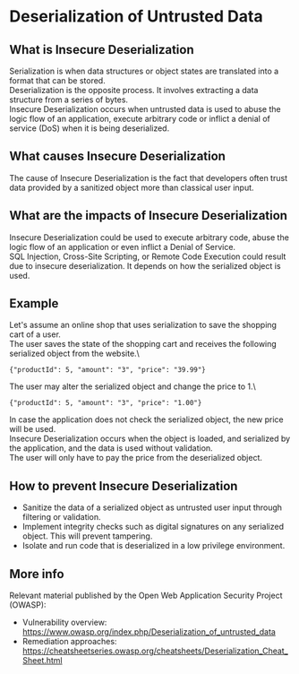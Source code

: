 # Deserialization of Untrusted Data

## What is Insecure Deserialization
Serialization is when data structures or object states are translated into a format that can be stored.\
Deserialization is the opposite process. It involves extracting a data structure from a series of bytes.\
Insecure Deserialization occurs when untrusted data is used to abuse the logic flow of an application, execute arbitrary code or inflict a denial of service (DoS) when it is being deserialized.

## What causes Insecure Deserialization
The cause of Insecure Deserialization is the fact that developers often trust data provided by a sanitized object more than classical user input.

## What are the impacts of Insecure Deserialization
Insecure Deserialization could be used to execute arbitrary code, abuse the logic flow of an application or even inflict a Denial of Service.\
SQL Injection, Cross-Site Scripting, or Remote Code Execution could result due to insecure deserialization. It depends on how the serialized object is used.

## Example
Let's assume an online shop that uses serialization to save the shopping cart of a user.\
The user saves the state of the shopping cart and receives the following serialized object from the website.\

```
{"productId": 5, "amount": "3", "price": "39.99"}
```

The user may alter the serialized object and change the price to 1.\

```
{"productId": 5, "amount": "3", "price": "1.00"}
```

In case the application does not check the serialized object, the new price will be used.\
Insecure Deserialization occurs when the object is loaded, and serialized by the application, and the data is used without validation.\
The user will only have to pay the price from the deserialized object.

## How to prevent Insecure Deserialization
- Sanitize the data of a serialized object as untrusted user input through filtering or validation.
- Implement integrity checks such as digital signatures on any serialized object. This will prevent tampering.
- Isolate and run code that is deserialized in a low privilege environment.

## More info
Relevant material published by the Open Web Application Security Project (OWASP):

- Vulnerability overview: https://www.owasp.org/index.php/Deserialization_of_untrusted_data
- Remediation approaches: https://cheatsheetseries.owasp.org/cheatsheets/Deserialization_Cheat_Sheet.html
